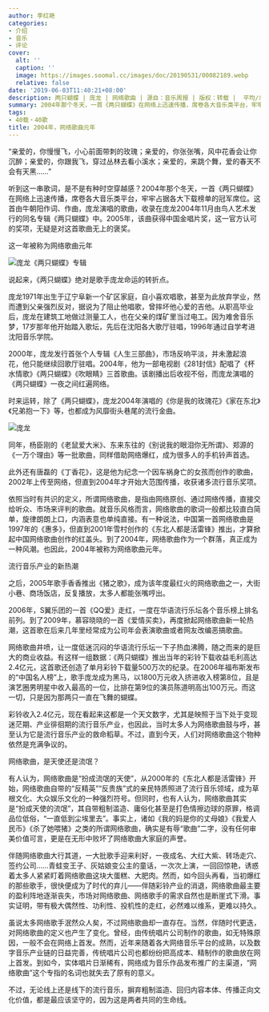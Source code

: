 ```yaml
---
author: 李红艳
categories:
- 介绍
- 音乐
- 评论
cover:
  alt: ''
  caption: ''
  image: https://images.soomal.cc/images/doc/20190531/00082189.webp
  relative: false
date: '2019-06-03T11:40:21+08:00'
description: 两只蝴蝶 | 庞龙 | 网络歌曲 | 源自：音乐周报 | 版权：转载 |  平均/总评分：10.00/20
summary: 2004年那个冬天，一首《两只蝴蝶》在网络上迅速传播，席卷各大音乐类平台，牢牢占据各大下载榜单的冠军席位。这首由牛朝阳作词、作曲，庞龙演唱的歌曲，收录在庞龙2004年11月由鸟人艺术发行的同名专辑《两只蝴蝶》中……
tags:
- 40载・40歌
title: 2004年，网络歌曲元年
---
```


“亲爱的，你慢慢飞，小心前面带刺的玫瑰；亲爱的，你张张嘴，风中花香会让你沉醉；亲爱的，你跟我飞，穿过丛林去看小溪水；亲爱的，来跳个舞，爱的春天不会有天黑……”

听到这一串歌词，是不是有种时空穿越感？2004年那个冬天，一首《两只蝴蝶》在网络上迅速传播，席卷各大音乐类平台，牢牢占据各大下载榜单的冠军席位。这首由牛朝阳作词、作曲，庞龙演唱的歌曲，收录在庞龙2004年11月由鸟人艺术发行的同名专辑《两只蝴蝶》中。2005年，该曲获得中国金唱片奖，这一官方认可的奖项，无疑是对这首歌曲无上的褒奖。

这一年被称为网络歌曲元年

![庞龙《两只蝴蝶》专辑](https://images.soomal.cc/images/doc/20190531/00082190_01.webp)





说起来，《两只蝴蝶》绝对是歌手庞龙命运的转折点。

庞龙1971年出生于辽宁阜新一个矿区家庭，自小喜欢唱歌，甚至为此放弃学业，然而遭到父亲强烈反对，据说为了阻止他唱歌，曾摔坏他心爱的吉他。从职高毕业后，庞龙在建筑工地做过测量工人，也在父亲的煤矿里当过电工。因为难舍音乐梦，17岁那年他开始踏入歌坛，先后在沈阳各大歌厅驻唱，1996年通过自学考进沈阳音乐学院。

2000年，庞龙发行首张个人专辑《人生三部曲》，市场反响平淡，并未激起浪花，他只能继续回歌厅驻唱。2004年，他为一部电视剧《281封信》配唱了《杯水情歌》《两只蝴蝶》《吹眼睛》三首歌曲。该剧播出后收视不俗，而庞龙演唱的《两只蝴蝶》一夜之间红遍网络。

时来运转，除了《两只蝴蝶》，庞龙2004年演唱的《你是我的玫瑰花》《家在东北》《兄弟抱一下》等，也都成为风靡街头巷尾的流行金曲。

![庞龙](https://images.soomal.cc/images/doc/20190531/00082189.webp)





同年，杨臣刚的《老鼠爱大米》、东来东往的《别说我的眼泪你无所谓》、郑源的《一万个理由》等一批歌曲，同样借助网络爆红，成为很多人的手机铃声首选。

此外还有唐磊的《丁香花》，这是他为纪念一个因车祸身亡的女孩而创作的歌曲，2002年上传至网络，但直到2004年才开始大范围传播，收获诸多流行音乐奖项。

依照当时有共识的定义，所谓网络歌曲，是指由网络原创、通过网络传播，直接交给听众、市场来评判的歌曲。就音乐风格而言，网络歌曲的歌词一般都比较直白简单，旋律朗朗上口，内涵表意也单纯直接。有一种说法，中国第一首网络歌曲是1997年的《惠多》，但直到2001年雪村创作的《东北人都是活雷锋》推出，才算掀起中国网络歌曲创作的红盖头。到了2004年，网络歌曲作为一个群落，真正成为一种风潮。也因此，2004年被称为网络歌曲元年。

流行音乐产业的新热潮

之后，2005年歌手香香推出《猪之歌》，成为该年度最红火的网络歌曲之一，大街小巷、商场饭店，反复播放，太多人都能张嘴哼出。

2006年，S翼乐团的一首《QQ爱》走红，一度在华语流行乐坛各个音乐榜上排名前列。到了2009年，慕容晓晓的一首《爱情买卖》，再度掀起网络歌曲新一轮热潮，这首歌在后来几年里经常成为公司年会表演歌曲或者网友改编恶搞歌曲。

网络歌曲井喷，让一度低迷沉闷的华语流行乐坛一下子热血沸腾，随之而来的是巨大的商业收益。有这样一组数据：《两只蝴蝶》推出当年的彩铃下载收益毛利高达2.4亿元，这首歌还创造了单月彩铃下载量500万次的纪录。在2006年福布斯发布的“中国名人榜”上，歌手庞龙成为黑马，以1800万元收入挤进收入榜第8位，且是演艺圈男明星中收入最高的一位，比排在第9位的演员陈道明高出100万元。而这一切，只是因为那两只一直在飞舞的蝴蝶。

彩铃收入2.4亿元，现在看起来这都是一个天文数字，尤其是映照于当下处于变现迷茫期、产业徘徊期的流行音乐产业，也因此，当时太多人为网络歌曲鼓与呼，甚至认为它是流行音乐产业的救命稻草。不过，直到今天，人们对网络歌曲这个物种依然是充满争议的。

网络歌曲，是天使还是流氓？

有人认为，网络歌曲是“扮成流氓的天使”，从2000年的《东北人都是活雷锋》开始，网络歌曲自带的“反精英”“反贵族”式的亲民特质照进了流行音乐领域，成为草根文化、大众娱乐文化的一种强烈符号。但同时，也有人认为，网络歌曲其实是“扮成天使的流氓”，其自带粗制滥造、庸俗化甚至是打色情擦边球的原罪，格调品位低俗，“一直低到尘埃里去”。事实上，诸如《我的妈是你的丈母娘》《我爱人民币》《杀了她喂猪》之类的所谓网络歌曲，确实是有辱“歌曲”二字，没有任何审美价值可言，更是在无形中败坏了网络歌曲大家庭的声誉。

伴随网络歌曲大行其道，一大批歌手迎来利好，一夜成名、大红大紫、转场走穴、签约公司……青蛙变王子、灰姑娘变公主的童话，一次次上演，一回回惊艳，诱惑着太多人紧紧盯着网络歌曲这块大蛋糕、大肥肉。然而，如今回头再看，当初爆红的那些歌手，很快便成为了时代的弃儿――伴随彩铃产业的消退，网络歌曲最主要的盈利阵地逐渐丧失，市场对网络歌曲、网络歌手的需求自然也是断崖式下滑。事实证明，带有极大偶然性、功利性、投机性的走红，必然难以维系，更难以持久。

虽说太多网络歌手泯然众人矣，不过网络歌曲却一直存在。当然，伴随时代更迭，对网络歌曲的定义也产生了变化。曾经，由传统唱片公司制作的歌曲，如无特殊原因，一般不会在网络上首发。然而，近年来随着各大网络音乐平台的成熟，以及数字音乐产业链的日益完善，传统唱片公司也都纷纷把高成本、精制作的歌曲放在网上首发。到如今，实体唱片日渐稀有，网络成为音乐作品发布推广的主渠道，“网络歌曲”这个专指的名词也就失去了原有的意义。

不过，无论线上还是线下的流行音乐，摒弃粗制滥造、回归内容本体、传播正向文化价值，都是最应该坚守的，因为这是两者共同的生命线。